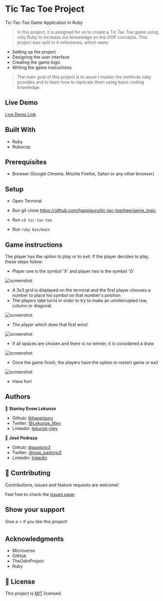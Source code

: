 # Tic Tac Toe Project

Tic-Tac-Toe Game Application In Ruby

> In this project, it is assigned for us to create a Tic Tac Toe game using only Ruby to increase our knowledge on the OOP concepts. 
This project was split in 4 milestones, which were:
- Setting up the project
- Designing the user interface
- Creating the game logic
- Writing the game instructions

> The main goal of this project is to asure I master the methods ruby provides and to learn how to replicate them using basic coding knowledge.
## Live Demo
[Live Demo Link](https://repl.it/@pastorp3/tic-tac-toe#README.md)

## Built With
- Ruby
- Rubocop

## Prerequisites

- Browser (Google Chrome, Mozilla Firefox, Safari or any other browser)

## Setup
- Open Terminal

- Run git clone https://github.com/happiguru/tic-tac-toe/tree/game_logic
- Run `cd tic-tac-toe`
- Run `ruby bin/main`


## Game instructions
  The player has the option to play or to exit. If the player decides to play, these steps follow:
- Player one is the symbol 'X' and player two is the symbol 'O'

![screenshot](./images/tic-1.png)

- A 3x3 grid is displayed on the terminal and the first player chooses a number to place his symbol on that number's position
- The players take turns in order to try to make an uninterrupted row, column or diagonal.

![screenshot](./images/tic-2.png)

- The player which does that first wins!

![screenshot](./images/tic-3.png)

- If all spaces are chosen and there is no winner, it is considered a draw

![screenshot](./images/tic-4.png)

- Once the game finish, the players have the option to restart game or exit

![screenshot](./images/tic-5.png)

- Have fun!

## Authors

👤 **Stanley Enow Lekunze**

- Github: [@happiguru](https://github.com/happiguru)
- Twitter: [@Lekunze_Nley](https://twitter.com/Lekunze_Nley)
- Linkedin: [lekunze-nley](https://www.linkedin.com/in/lekunze-nley/)


👤 **José Pedraza**

- Github: [@pastorp3](https://github.com/pastorp3)
- Twitter: [@jose_pastorp3](https://twitter.com/jose_pastorp3)
- Linkedin: [linkedin](https://www.linkedin.com/in/jos%C3%A9-pedraza-acevedo-ab700a1a9/)

## 🤝 Contributing

Contributions, issues and feature requests are welcome!

Feel free to check the [issues page](https://github.com/happiguru/tic-tac-toe/issues).

## Show your support

Give a ⭐️ if you like this project!

## Acknowledgments

- Microverse
- GitHub
- TheOdinProject
- Ruby

## 📝 License

This project is [MIT](lic.url) licensed.
